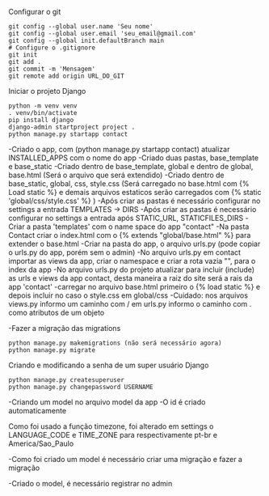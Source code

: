 Configurar o git

```
git config --global user.name 'Seu nome'
git config --global user.email 'seu_email@gmail.com'
git config --global init.defaultBranch main
# Configure o .gitignore
git init
git add .
git commit -m 'Mensagem'
git remote add origin URL_DO_GIT
```


Iniciar o projeto Django

```
python -m venv venv
. venv/bin/activate
pip install django
django-admin startproject project .
python manage.py startapp contact
```

-Criado o app,  com (python manage.py startapp contact) atualizar INSTALLED_APPS com o nome do app
-Criado duas pastas, base_template e base_static
-Criado dentro de base_template, global e dentro de global, base.html (Será o arquivo que será extendido)
-Criado dentro de base_static, global, css, style.css (Será carregado no base.html com {% Load static %} e demais arquivos estaticos serão carregados com {% static 'global/css/style.css' %} )
-Após criar as pastas é necessário configurar no settings a entrada TEMPLATES -> DIRS
-Após criar as pastas é necessário configurar no settings a entrada após STATIC_URL, STATICFILES_DIRS
-Criar a pasta 'templates' com o name space do app "contact"
-Na pasta Contact criar o index.html com o {% extends "global/base.html" %} para extender o base.html 
-Criar na pasta do app, o arquivo urls.py (pode copiar o urls.py do app, porém sem o admin)
-No arquivo urls.py em contact importar as views da app, criar o namespace e criar a rota vazia "", para o index da app
-No arquivo urls.py do projeto atualizar para incluir (include) as urls e views da app contact, desta maneira a raiz do site será a rais da app 'contact'
-carregar no arquivo base.html primeiro o {% load static %} e depois incluir no caso o style.css em global/css
-Cuidado: nos arquivos views.py informo um caminho com / em urls.py informo o caminho com . como atributos de um objeto

-Fazer a migração das migrations

```
python manage.py makemigrations (não será necessário agora)
python manage.py migrate
```

Criando e modificando a senha de um super usuário Django

```
python manage.py createsuperuser
python manage.py changepassword USERNAME
```

-Criando um model no arquivo model da app
-O id é criado automaticamente

Como foi usado a função timezone, foi alterado em settings o LANGUAGE_CODE e TIME_ZONE para respectivamente pt-br e America/Sao_Paulo

-Como foi criado um model é necessário criar uma migração e fazer a migração

-Criado o model, é necessário registrar no admin

```

```